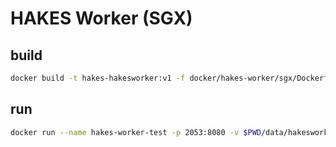 # HAKES Worker (SGX)

## build

```sh
docker build -t hakes-hakesworker:v1 -f docker/hakes-worker/sgx/Dockerfile .
```

## run

```sh
docker run --name hakes-worker-test -p 2053:8080 -v $PWD/data/hakesworker/sample-config.json:/mounted_store/config --device /dev/sgx_enclave:/dev/sgx/enclave -v /var/run/aesmd:/var/run/aesmd hakes-hakesworker:v1 
```
